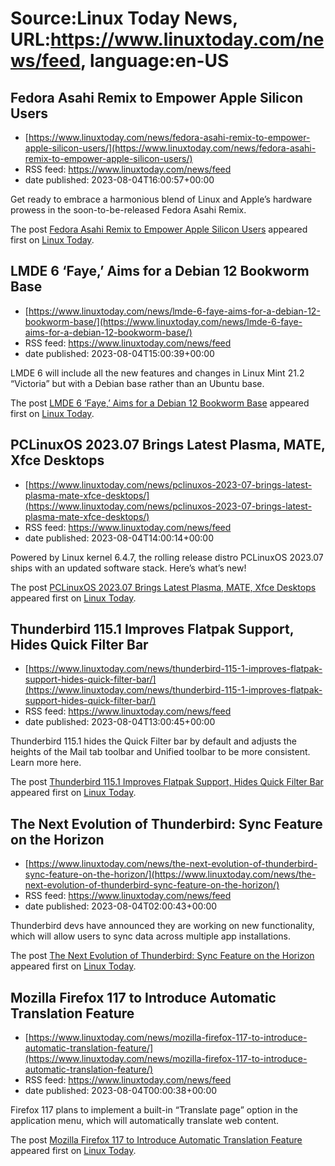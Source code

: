 # Source:Linux Today News, URL:https://www.linuxtoday.com/news/feed, language:en-US

## Fedora Asahi Remix to Empower Apple Silicon Users
 - [https://www.linuxtoday.com/news/fedora-asahi-remix-to-empower-apple-silicon-users/](https://www.linuxtoday.com/news/fedora-asahi-remix-to-empower-apple-silicon-users/)
 - RSS feed: https://www.linuxtoday.com/news/feed
 - date published: 2023-08-04T16:00:57+00:00

<p>Get ready to embrace a harmonious blend of Linux and Apple&#8217;s hardware prowess in the soon-to-be-released Fedora Asahi Remix.</p>
<p>The post <a href="https://www.linuxtoday.com/news/fedora-asahi-remix-to-empower-apple-silicon-users/" rel="nofollow">Fedora Asahi Remix to Empower Apple Silicon Users</a> appeared first on <a href="https://www.linuxtoday.com" rel="nofollow">Linux Today</a>.</p>

## LMDE 6 ‘Faye,’ Aims for a Debian 12 Bookworm Base
 - [https://www.linuxtoday.com/news/lmde-6-faye-aims-for-a-debian-12-bookworm-base/](https://www.linuxtoday.com/news/lmde-6-faye-aims-for-a-debian-12-bookworm-base/)
 - RSS feed: https://www.linuxtoday.com/news/feed
 - date published: 2023-08-04T15:00:39+00:00

<p>LMDE 6 will include all the new features and changes in Linux Mint 21.2 “Victoria” but with a Debian base rather than an Ubuntu base.</p>
<p>The post <a href="https://www.linuxtoday.com/news/lmde-6-faye-aims-for-a-debian-12-bookworm-base/" rel="nofollow">LMDE 6 &#8216;Faye,&#8217; Aims for a Debian 12 Bookworm Base</a> appeared first on <a href="https://www.linuxtoday.com" rel="nofollow">Linux Today</a>.</p>

## PCLinuxOS 2023.07 Brings Latest Plasma, MATE, Xfce Desktops
 - [https://www.linuxtoday.com/news/pclinuxos-2023-07-brings-latest-plasma-mate-xfce-desktops/](https://www.linuxtoday.com/news/pclinuxos-2023-07-brings-latest-plasma-mate-xfce-desktops/)
 - RSS feed: https://www.linuxtoday.com/news/feed
 - date published: 2023-08-04T14:00:14+00:00

<p>Powered by Linux kernel 6.4.7, the rolling release distro PCLinuxOS 2023.07 ships with an updated software stack. Here&#8217;s what&#8217;s new!</p>
<p>The post <a href="https://www.linuxtoday.com/news/pclinuxos-2023-07-brings-latest-plasma-mate-xfce-desktops/" rel="nofollow">PCLinuxOS 2023.07 Brings Latest Plasma, MATE, Xfce Desktops</a> appeared first on <a href="https://www.linuxtoday.com" rel="nofollow">Linux Today</a>.</p>

## Thunderbird 115.1 Improves Flatpak Support, Hides Quick Filter Bar
 - [https://www.linuxtoday.com/news/thunderbird-115-1-improves-flatpak-support-hides-quick-filter-bar/](https://www.linuxtoday.com/news/thunderbird-115-1-improves-flatpak-support-hides-quick-filter-bar/)
 - RSS feed: https://www.linuxtoday.com/news/feed
 - date published: 2023-08-04T13:00:45+00:00

<p>Thunderbird 115.1 hides the Quick Filter bar by default and adjusts the heights of the Mail tab toolbar and Unified toolbar to be more consistent. Learn more here.</p>
<p>The post <a href="https://www.linuxtoday.com/news/thunderbird-115-1-improves-flatpak-support-hides-quick-filter-bar/" rel="nofollow">Thunderbird 115.1 Improves Flatpak Support, Hides Quick Filter Bar</a> appeared first on <a href="https://www.linuxtoday.com" rel="nofollow">Linux Today</a>.</p>

## The Next Evolution of Thunderbird: Sync Feature on the Horizon
 - [https://www.linuxtoday.com/news/the-next-evolution-of-thunderbird-sync-feature-on-the-horizon/](https://www.linuxtoday.com/news/the-next-evolution-of-thunderbird-sync-feature-on-the-horizon/)
 - RSS feed: https://www.linuxtoday.com/news/feed
 - date published: 2023-08-04T02:00:43+00:00

<p>Thunderbird devs have announced they are working on new functionality, which will allow users to sync data across multiple app installations.</p>
<p>The post <a href="https://www.linuxtoday.com/news/the-next-evolution-of-thunderbird-sync-feature-on-the-horizon/" rel="nofollow">The Next Evolution of Thunderbird: Sync Feature on the Horizon</a> appeared first on <a href="https://www.linuxtoday.com" rel="nofollow">Linux Today</a>.</p>

## Mozilla Firefox 117 to Introduce Automatic Translation Feature
 - [https://www.linuxtoday.com/news/mozilla-firefox-117-to-introduce-automatic-translation-feature/](https://www.linuxtoday.com/news/mozilla-firefox-117-to-introduce-automatic-translation-feature/)
 - RSS feed: https://www.linuxtoday.com/news/feed
 - date published: 2023-08-04T00:00:38+00:00

<p>Firefox 117 plans to implement a built-in &#8220;Translate page&#8221; option in the application menu, which will automatically translate web content.</p>
<p>The post <a href="https://www.linuxtoday.com/news/mozilla-firefox-117-to-introduce-automatic-translation-feature/" rel="nofollow">Mozilla Firefox 117 to Introduce Automatic Translation Feature</a> appeared first on <a href="https://www.linuxtoday.com" rel="nofollow">Linux Today</a>.</p>

